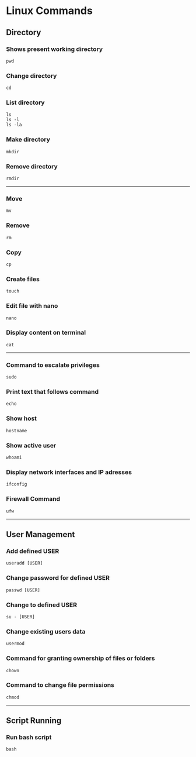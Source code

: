 # Linux Commands

## Directory
### Shows present working directory 
```
pwd
```
### Change directory
```
cd
```
### List directory
```
ls
ls -l 
ls -la 
```
### Make directory 	
```
mkdir
```
### Remove directory 
```
rmdir
```
---



### Move
```
mv
```
### Remove
```
rm
```
### Copy
```
cp
```
### Create files
```
touch
```
### Edit file with nano
```
nano
```
### Display content on terminal
```
cat
```
---

### Command to escalate privileges
```
sudo
```
### Print text that follows command
```
echo
```
### Show host
```
hostname
```
### Show active user
```
whoami
```
### Display network interfaces and IP adresses
```
ifconfig
```
### Firewall Command
```
ufw
```
---
## User Management

### Add defined USER
```
useradd [USER] 
```
### Change password for defined **USER** 
```
passwd [USER]
```
### Change to defined **USER**
```
su - [USER] 
```
### Change existing users data 
```
usermod
```
### Command for granting ownership of files or folders 
``` 
chown
```
### Command to change file permissions
```
chmod
```
---
## Script Running
### Run bash script 
```
bash
``` 


